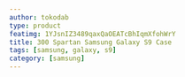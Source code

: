 ```yaml
---
author: tokodab
type: product
featimg: 1YJsnIZ3489qaxQaOEATcBhIqmXfohWrY
title: 300 Spartan Samsung Galaxy S9 Case
tags: [samsung, galaxy, s9]
category: [samsung]
---
```

